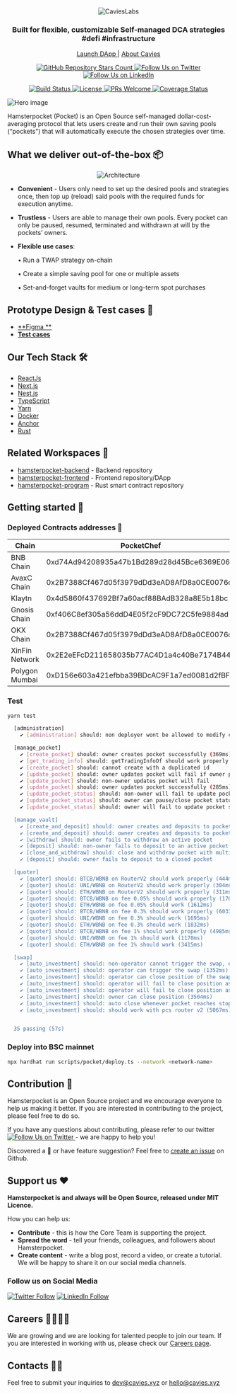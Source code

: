 <br />
<p align="center">
  <img src="https://cavies.xyz/assets/images/logo.png" alt="CaviesLabs" />
</p>

<h3 align="center">
  <strong>Built for flexible, customizable Self-managed DCA strategies #defi #infrastructure 
</strong>
</h3>

<p align="center">
     <a href="https://pocket.hamsterbox.xyz">
        Launch DApp
    </a> |
    <a href="https://cavies.xyz/">
        About Cavies
    </a>
</p>

<p align="center">

</p>

<p align="center">
  <a href="https://github.com/CaviesLabs/hamsterpocket-program/">
    <img alt="GitHub Repository Stars Count" src="https://img.shields.io/github/stars/CaviesLabs/hamsterpocket-program?style=social" />
  </a>
    <a href="https://twitter.com/CaviesLabs">
        <img alt="Follow Us on Twitter" src="https://img.shields.io/twitter/follow/CaviesLabs?style=social" />
    </a>
    <a href="https://linkedin.com/company/cavieslabs">
        <img alt="Follow Us on LinkedIn" src="https://img.shields.io/badge/LinkedIn-Follow-black?style=social&logo=linkedin" />
    </a>
</p>
<p align="center">
    <a href="#">
        <img alt="Build Status" src="https://build.cavies.xyz/buildStatus/icon?job=hamsterpocket%2Fhamsterpocket-backend%2Fdevelop" />
    </a>
    <a href="https://github.com/CaviesLabs/hamsterpocket-program">
        <img alt="License" src="https://img.shields.io/github/license/CaviesLabs/hamsterpocket-program" />
    </a>
    <a href="https://github.com/CaviesLabs/hamsterpocket-program/pulls">
        <img alt="PRs Welcome" src="https://img.shields.io/badge/PRs-welcome-brightgreen.svg" />
    </a>
    <a href="https://coveralls.io/github/CaviesLabs/hamsterpocket-program/?branch=next">
        <img alt="Coverage Status" src="https://coveralls.io/repos/github/CaviesLabs/hamsterpocket-program/badge.svg?branch=next" />
    </a>
</p>

![Hero image](https://files.slack.com/files-pri/T03N86YEZ6Z-F04TQLW6JCU/heroimage.png?pub_secret=014779ae87)

Hamsterpocket (Pocket) is an Open Source self-managed dollar-cost-averaging protocol that lets users create and run
their own saving pools (“pockets”) that will automatically execute the chosen strategies over time.

## **What we deliver out-of-the-box** 📦

<p align="center">
  <img alt="Architecture" src="https://files.slack.com/files-pri/T03N86YEZ6Z-F04T783JZAB/out-of-the-box.png?pub_secret=3ca2221066">
</p>

- **Convenient** - Users only need to set up the desired pools and strategies once, then top up (reload) said pools with
  the required funds for execution anytime.
- **Trustless** - Users are able to manage their own pools. Every pocket can only be paused, resumed, terminated and
  withdrawn at will by the pockets’ owners.
- **Flexible use cases**:

  • Run a TWAP strategy on-chain

  • Create a simple saving pool for one or multiple assets

  • Set-and-forget vaults for medium or long-term spot purchases

## **Prototype Design & Test cases** 🚴

- [**Figma
  **](https://www.figma.com/file/Tx32sB0eC2iwkBD7rZRRut/Hamsterpocket-(DCA)?node-id=1902%3A43690&t=JpssstVDMVaaWHSf-0)
- [**Test cases**](https://docs.google.com/spreadsheets/d/1xdPHErMtTJtk0zH2-huzkDcuJx9lwZgb/edit#gid=1292533007)

## **Our Tech Stack** 🛠

- [ReactJs](https://reactjs.org/)
- [Next.js](https://nextjs.org/)
- [Nest.js](https://nestjs.com/)
- [TypeScript](https://www.typescriptlang.org/)
- [Yarn](https://yarnpkg.com/)
- [Docker](https://www.docker.com/)
- [Anchor](https://anchor-lang.com/)
- [Rust](https://rustup.rs/)

## **Related Workspaces** 🔗

- [hamsterpocket-backend](https://github.com/CaviesLabs/hamsterpocket-backend) - Backend repository
- [hamsterpocket-frontend](https://github.com/CaviesLabs/hamsterpocket-frontend) - Frontend repository/DApp
- [hamsterpocket-program](https://github.com/CaviesLabs/hamsterpocket-program) - Rust smart contract repository

## **Getting started** 🚀

### **Deployed Contracts addresses** 📢

| Chain          | PocketChef                                 | PocketRegistry                             | PocketVault                                | Multicall3                                 | 
|----------------|--------------------------------------------|--------------------------------------------|--------------------------------------------|--------------------------------------------| 
| BNB Chain      | 0xd74Ad94208935a47b1Bd289d28d45Bce6369E064 | 0xb9599963729Acf22a18629355dA23e0bA4fBa611 | 0x4bcD48D0Af9b48716EDb30BFF560d08036439871 | 0x3156935b16C6c6742961dfb57811c086A2dbDF1e | 
| AvaxC Chain    | 0x2B7388Cf467d05f3979dDd3eAD8AfD8a0CE0076c | 0x680702fEa71e65DD79cF2114DbAe6b74F676DCc6 | 0x76DB16c04F9683288E912e986C3F4EBB52266F1C | 0x292A7C55443850a30A6BCC17aF306b4Dc8864476 | 
| Klaytn         | 0x4d5860f437692Bf7a60acf88BAdB328a8E5b18bc | 0x9C002CD37D25bb5020189405E02D90e2b9193c78 | 0x777d0036b8d65dD78be2D0449783E38920442656 | 0xC6030cF709D22E80e20F91DA1153b36eEe573A36 | 
| Gnosis Chain   | 0xf406C8ef305a56ddD4E05f2cF9DC72C5fe9884ad | 0xa5c78d241254eB6566C178Bf359b219F4bC7Ac9e | 0xaC85009E1A69f634b7b77EFC45dEBf66993d3661 | 0x0B843Dd651D048185Cd021828cDA95542a61742c | 
| OKX Chain      | 0x2B7388Cf467d05f3979dDd3eAD8AfD8a0CE0076c | 0x680702fEa71e65DD79cF2114DbAe6b74F676DCc6 | 0x76DB16c04F9683288E912e986C3F4EBB52266F1C | 0x292A7C55443850a30A6BCC17aF306b4Dc8864476 | 
| XinFin Network | 0x2E2eEFcD211658035b77AC4D1a4c40Be7174B441 | 0x8FbaCBb3B09c876cA0AD0939A746935456D5793F | 0x8500d55F0f49FFfA33cCBdbcF171eD50a7bcA26E | 0x9ac25725B8465E70cc2458592C9104c0f06C8e87 |
| Polygon Mumbai | 0xD156e603a421efbba39BDcAC9F1a7ed0081d2fBF | 0x691a63b8259c5C11E68DbF295571A53D6273aC8d | 0xF90884eB5bDE6B8Ea306e1912B600d0ce2f73292 | 0xB3A38B447903a594076C9eF11F54203C870638C5 |

### Test

```bash
yarn test
```

```bash
  [administration]
    ✔ [administration] should: non deployer wont be allowed to modify contracts (253ms)

  [manage_pocket]
    ✔ [create_pocket] should: owner creates pocket successfully (369ms)
    ✔ [get_trading_info] should: getTradingInfoOf should work properly
    ✔ [create_pocket] should: cannot create with a duplicated id
    ✔ [update_pocket] should: owner updates pocket will fail if owner provides invalid id
    ✔ [update_pocket] should: non-owner updates pocket will fail
    ✔ [update_pocket] should: owner updates pocket successfully (285ms)
    ✔ [update_pocket_status] should: non-owner will fail to update pocket status
    ✔ [update_pocket_status] should: owner can pause/close pocket status (707ms)
    ✔ [update_pocket_status] should: owner will fail to update pocket status if it's not available

  [manage_vault]
    ✔ [create_and_deposit] should: owner creates and deposits to pocket with native ether (1332ms)
    ✔ [create_and_deposit] should: owner creates and deposits to pocket using multicall (1061ms)
    ✔ [withdraw] should: owner fails to withdraw an active pocket
    ✔ [deposit] should: non-owner fails to deposit to an active pocket
    ✔ [close_and_withdraw] should: close and withdraw pocket with multicall (1484ms)
    ✔ [deposit] should: owner fails to deposit to a closed pocket

  [quoter]
    ✔ [quoter] should: BTCB/WBNB on RouterV2 should work properly (444ms)
    ✔ [quoter] should: UNI/WBNB on RouterV2 should work properly (304ms)
    ✔ [quoter] should: ETH/WBNB on RouterV2 should work properly (311ms)
    ✔ [quoter] should: BTCB/WBNB on fee 0.05% should work properly (1761ms)
    ✔ [quoter] should: ETH/WBNB on fee 0.05% should work (1612ms)
    ✔ [quoter] should: BTCB/WBNB on fee 0.3% should work properly (6033ms)
    ✔ [quoter] should: UNI/WBNB on fee 0.3% should work (1695ms)
    ✔ [quoter] should: ETH/WBNB on fee 0.3% should work (1832ms)
    ✔ [quoter] should: BTCB/WBNB on fee 1% should work properly (4985ms)
    ✔ [quoter] should: UNI/WBNB on fee 1% should work (1178ms)
    ✔ [quoter] should: ETH/WBNB on fee 1% should work (3415ms)

  [swap]
    ✔ [auto_investment] should: non-operator cannot trigger the swap, even owner
    ✔ [auto_investment] should: operator can trigger the swap (1352ms)
    ✔ [auto_investment] should: operator can close position of the swap (3234ms)
    ✔ [auto_investment] should: operator will fail to close position as the condition is not reached (stop loss) (1331ms)
    ✔ [auto_investment] should: operator will fail to close position as the condition is not reached (take profit) (1189ms)
    ✔ [auto_investment] should: owner can close position (3504ms)
    ✔ [auto_investment] should: auto close whenever pocket reaches stop conditions (3352ms)
    ✔ [auto_investment] should: should work with pcs router v2 (5067ms)


  35 passing (57s)
```

### Deploy into BSC mainnet

```bash
npx hardhat run scripts/pocket/deploy.ts --network <network-name>
```

## **Contribution** 🤝

Hamsterpocket is an Open Source project and we encourage everyone to help us making it better. If you are interested in
contributing to the project, please feel free to do so.

If you have any questions about contributing, please refer to our twitter <a href="https://twitter.com/CaviesLabs">
<img alt="Follow Us on Twitter" src="https://img.shields.io/twitter/follow/CaviesLabs?style=social" />
</a> - we are happy to help you!

Discovered a 🐜 or have feature suggestion? Feel free
to [create an issue](https://github.com/CaviesLabs/hamsterpocket-program/issues/new/choose) on Github.

## **Support us** ❤️

**Hamsterpocket is and always will be Open Source, released under MIT Licence.**

How you can help us:

- **Contribute** - this is how the Core Team is supporting the project.
- **Spread the word** - tell your friends, colleagues, and followers about Hamsterpocket.
- **Create content** - write a blog post, record a video, or create a tutorial. We will be happy to share it on our
  social media channels.

### **Follow us on Social Media**

[![Twitter Follow](https://img.shields.io/twitter/follow/CaviesLabs?style=social)](https://twitter.com/CaviesLabs)
[![LinkedIn Follow](https://img.shields.io/badge/LinkedIn-Follow-black?style=social&logo=linkedin)](https://www.linkedin.com/company/cavieslabs/)

## **Careers** 👩‍💻👨‍💻

We are growing and we are looking for talented people to join our team. If you are interested in working with us, please
check our [Careers page](https://www.notion.so/cavies/Job-Board-320ac7987dc64a53b0d3d3e7c52c5ce7).

## **Contacts** 📱📱

Feel free to submit your inquiries to <a href="mailto:dev@cavies.xyz">dev@cavies.xyz</a>
or <a href="mailto:hello@cavies.xyz">hello@cavies.xyz</a>
